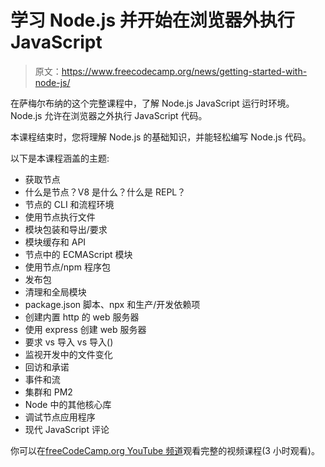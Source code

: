 # 学习 Node.js 并开始在浏览器外执行 JavaScript

> 原文：<https://www.freecodecamp.org/news/getting-started-with-node-js/>

在萨梅尔布纳的这个完整课程中，了解 Node.js JavaScript 运行时环境。Node.js 允许在浏览器之外执行 JavaScript 代码。

本课程结束时，您将理解 Node.js 的基础知识，并能轻松编写 Node.js 代码。

以下是本课程涵盖的主题:

*   获取节点
*   什么是节点？V8 是什么？什么是 REPL？
*   节点的 CLI 和流程环境
*   使用节点执行文件
*   模块包装和导出/要求
*   模块缓存和 API
*   节点中的 ECMAScript 模块
*   使用节点/npm 程序包
*   发布包
*   清理和全局模块
*   package.json 脚本、npx 和生产/开发依赖项
*   创建内置 http 的 web 服务器
*   使用 express 创建 web 服务器
*   要求 vs 导入 vs 导入()
*   监视开发中的文件变化
*   回访和承诺
*   事件和流
*   集群和 PM2
*   Node 中的其他核心库
*   调试节点应用程序
*   现代 JavaScript 评论

你可以在[freeCodeCamp.org YouTube 频道](https://www.youtube.com/watch?v=gG3pytAY2MY)观看完整的视频课程(3 小时观看)。